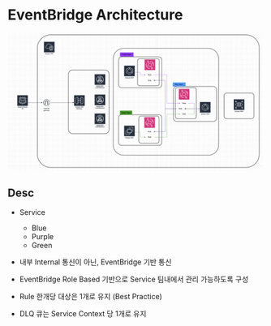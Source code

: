 # EventBridge Architecture

![eda](./public/1.png)

## Desc

- Service
    - Blue
    - Purple
    - Green

- 내부 Internal 통신이 아닌, EventBridge 기반 통신
- EventBridge Role Based 기반으로 Service 팀내에서 관리 가능하도록 구성
- Rule 한개당 대상은 1개로 유지 (Best Practice)
- DLQ 큐는 Service Context 당 1개로 유지